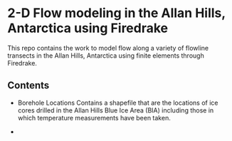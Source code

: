 # 2-D Flow modeling in the Allan Hills, Antarctica using Firedrake

This repo contains the work to model flow along a variety of flowline transects in the Allan Hills, Antarctica using finite elements through Firedrake.

## Contents

- Borehole Locations
    Contains a shapefile that are the locations of ice cores drilled in the Allan Hills Blue Ice Area (BIA) including those in which temperature measurements have been taken.

- 

